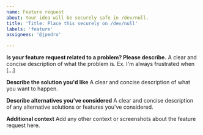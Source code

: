 ```yaml
---
name: Feature request
about: Your idea will be securely safe in /dev/null.
title: 'Title: Place this securely on /dev/null'
labels: 'feature'
assignees: '@jpedro'

---
```


**Is your feature request related to a problem? Please describe.**
A clear and concise description of what the problem is. Ex. I'm always frustrated when [...]

**Describe the solution you'd like**
A clear and concise description of what you want to happen.

**Describe alternatives you've considered**
A clear and concise description of any alternative solutions or features you've considered.

**Additional context**
Add any other context or screenshots about the feature request here.
